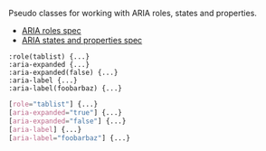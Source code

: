 
Pseudo classes for working with ARIA roles, states and properties.

 * [ARIA roles spec](http://www.w3.org/TR/wai-aria/roles)
 * [ARIA states and properties spec](http://www.w3.org/TR/wai-aria/states_and_properties)

````crush
:role(tablist) {...}
:aria-expanded {...}
:aria-expanded(false) {...}
:aria-label {...}
:aria-label(foobarbaz) {...}
````

````css
[role="tablist"] {...}
[aria-expanded="true"] {...}
[aria-expanded="false"] {...}
[aria-label] {...}
[aria-label="foobarbaz"] {...}
````
